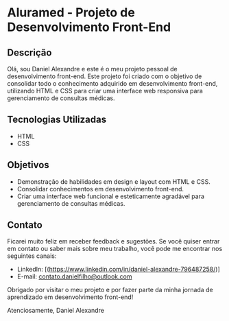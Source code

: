# Aluramed - Projeto de Desenvolvimento Front-End

## Descrição

Olá, sou Daniel Alexandre e este é o meu projeto pessoal de desenvolvimento front-end. Este projeto foi criado com o objetivo de consolidar todo o conhecimento adquirido em desenvolvimento front-end, utilizando HTML e CSS para criar uma interface web responsiva para gerenciamento de consultas médicas.

## Tecnologias Utilizadas

- HTML
- CSS


## Objetivos

- Demonstração de habilidades em design e layout com HTML e CSS.
- Consolidar conhecimentos em desenvolvimento front-end.
- Criar uma interface web funcional e esteticamente agradável para gerenciamento de consultas médicas.

## Contato

Ficarei muito feliz em receber feedback e sugestões. Se você quiser entrar em contato ou saber mais sobre meu trabalho, você pode me encontrar nos seguintes canais:

- LinkedIn: [(https://www.linkedin.com/in/daniel-alexandre-796487258/)]
- E-mail: contato.danielfilho@outlook.com

Obrigado por visitar o meu projeto e por fazer parte da minha jornada de aprendizado em desenvolvimento front-end!

Atenciosamente,
Daniel Alexandre
